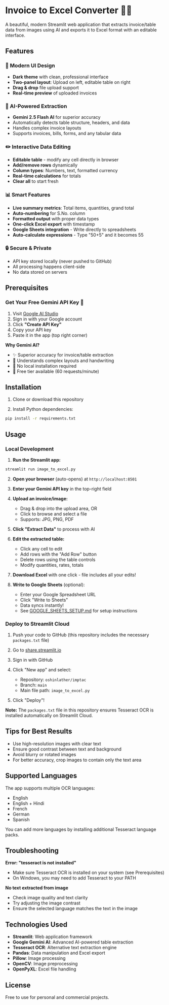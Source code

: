 # Invoice to Excel Converter 📄✨

A beautiful, modern Streamlit web application that extracts invoice/table data from images using AI and exports it to Excel format with an editable interface.

## Features

### 🎨 Modern UI Design
- **Dark theme** with clean, professional interface
- **Two-panel layout**: Upload on left, editable table on right
- **Drag & drop** file upload support
- **Real-time preview** of uploaded invoices

### 🤖 AI-Powered Extraction
- **Gemini 2.5 Flash AI** for superior accuracy
- Automatically detects table structure, headers, and data
- Handles complex invoice layouts
- Supports invoices, bills, forms, and any tabular data

### ✏️ Interactive Data Editing
- **Editable table** - modify any cell directly in browser
- **Add/remove rows** dynamically
- **Column types**: Numbers, text, formatted currency
- **Real-time calculations** for totals
- **Clear all** to start fresh

### 📊 Smart Features
- **Live summary metrics**: Total items, quantities, grand total
- **Auto-numbering** for S.No. column
- **Formatted output** with proper data types
- **One-click Excel export** with timestamp
- **Google Sheets integration** - Write directly to spreadsheets
- **Auto-calculate expressions** - Type "50+5" and it becomes 55

### 🔒 Secure & Private
- API key stored locally (never pushed to GitHub)
- All processing happens client-side
- No data stored on servers

## Prerequisites

### Get Your Free Gemini API Key 🔑

1. Visit [Google AI Studio](https://aistudio.google.com/app/apikey)
2. Sign in with your Google account
3. Click **"Create API Key"**
4. Copy your API key
5. Paste it in the app (top right corner)

**Why Gemini AI?**
- ✨ Superior accuracy for invoice/table extraction
- 🧠 Understands complex layouts and handwriting
- 🚀 No local installation required
- 💯 Free tier available (60 requests/minute)

## Installation

1. Clone or download this repository

2. Install Python dependencies:
```bash
pip install -r requirements.txt
```

## Usage

### Local Development

1. **Run the Streamlit app:**
```bash
streamlit run image_to_excel.py
```

2. **Open your browser** (auto-opens) at `http://localhost:8501`

3. **Enter your Gemini API key** in the top-right field

4. **Upload an invoice/image:**
   - Drag & drop into the upload area, OR
   - Click to browse and select a file
   - Supports: JPG, PNG, PDF

5. **Click "Extract Data"** to process with AI

6. **Edit the extracted table:**
   - Click any cell to edit
   - Add rows with the "Add Row" button
   - Delete rows using the table controls
   - Modify quantities, rates, totals

7. **Download Excel** with one click - file includes all your edits!

8. **Write to Google Sheets** (optional):
   - Enter your Google Spreadsheet URL
   - Click "Write to Sheets"
   - Data syncs instantly!
   - See [GOOGLE_SHEETS_SETUP.md](GOOGLE_SHEETS_SETUP.md) for setup instructions

### Deploy to Streamlit Cloud

1. Push your code to GitHub (this repository includes the necessary `packages.txt` file)

2. Go to [share.streamlit.io](https://share.streamlit.io/)

3. Sign in with GitHub

4. Click "New app" and select:
   - Repository: `oshinlather/imptac`
   - Branch: `main`
   - Main file path: `image_to_excel.py`

5. Click "Deploy"!

**Note:** The `packages.txt` file in this repository ensures Tesseract OCR is installed automatically on Streamlit Cloud.

## Tips for Best Results

- Use high-resolution images with clear text
- Ensure good contrast between text and background
- Avoid blurry or rotated images
- For better accuracy, crop images to contain only the text area

## Supported Languages

The app supports multiple OCR languages:
- English
- English + Hindi
- French
- German
- Spanish

You can add more languages by installing additional Tesseract language packs.

## Troubleshooting

**Error: "tesseract is not installed"**
- Make sure Tesseract OCR is installed on your system (see Prerequisites)
- On Windows, you may need to add Tesseract to your PATH

**No text extracted from image**
- Check image quality and text clarity
- Try adjusting the image contrast
- Ensure the selected language matches the text in the image

## Technologies Used

- **Streamlit**: Web application framework
- **Google Gemini AI**: Advanced AI-powered table extraction
- **Tesseract OCR**: Alternative text extraction engine
- **Pandas**: Data manipulation and Excel export
- **Pillow**: Image processing
- **OpenCV**: Image preprocessing
- **OpenPyXL**: Excel file handling

## License

Free to use for personal and commercial projects.

